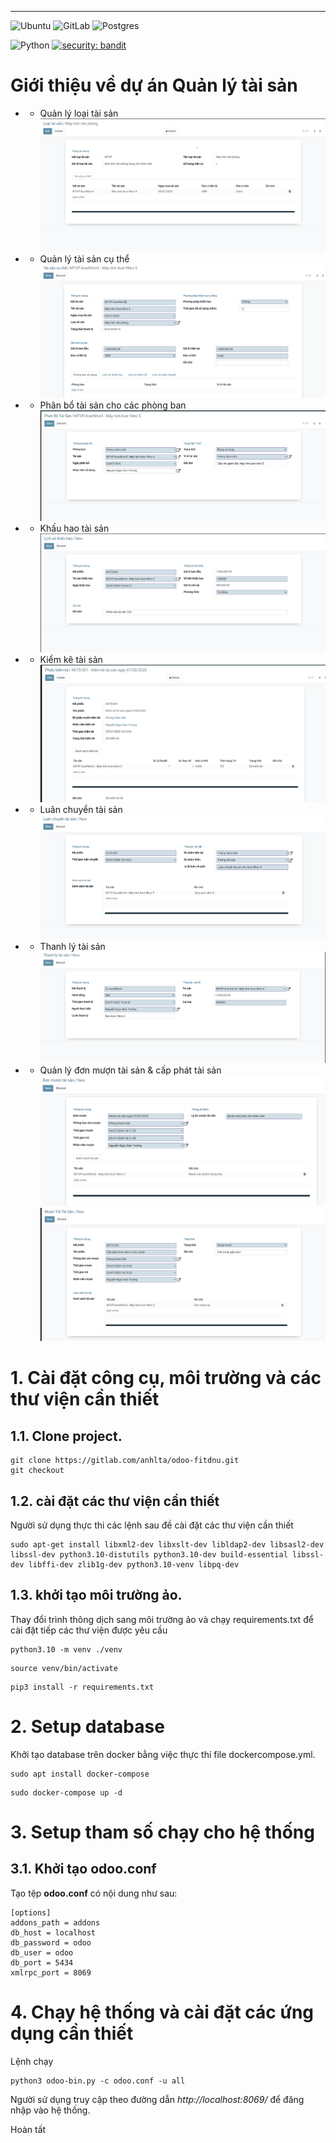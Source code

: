 ---
![Ubuntu](https://img.shields.io/badge/Ubuntu-E95420?style=for-the-badge&logo=ubuntu&logoColor=white)
![GitLab](https://img.shields.io/badge/gitlab-%23181717.svg?style=for-the-badge&logo=gitlab&logoColor=white)
![Postgres](https://img.shields.io/badge/postgres-%23316192.svg?style=for-the-badge&logo=postgresql&logoColor=white)

![Python](https://img.shields.io/badge/python-v3.8+-blue.svg)
[![security: bandit](https://img.shields.io/badge/security-bandit-yellow.svg)](https://github.com/PyCQA/bandit)


# Giới thiệu về dự án Quản lý tài sản
* - Quản lý loại tài sản
![Loại tài sản](./images/loai-tai-san.png)
* - Quản lý tài sản cụ thể
![Tài sản cụ thể](./images/tai-san-cu-the.png)
* - Phân bổ tài sản cho các phòng ban
![Phân bổ tài sản](./images/phan-bo-tai-san.png)
* - Khấu hao tài sản
![Khấu hao tài sản](./images/khau-hao-tai-san.png)
* - Kiểm kê tài sản
![Kiểm kê tài sản](./images/kiem-ke-tai-san.png)
* - Luân chuyển tài sản
![Luân chuyển tài sản](./images/luan-chuyen-tai-san.png)
* - Thanh lý tài sản
![Thanh lý tài sản](./images/thanh-ly-tai-san.png)
* - Quản lý đơn mượn tài sản & cấp phát tài sản
![Quản lý mượn tài sản](./images/don-muon-tai-san.png)
![Quản lý cấp phát tài sản](./images/cap-phat-tai-san.png)

# 1. Cài đặt công cụ, môi trường và các thư viện cần thiết

## 1.1. Clone project.

```
git clone https://gitlab.com/anhlta/odoo-fitdnu.git
git checkout 
```

## 1.2. cài đặt các thư viện cần thiết

Người sử dụng thực thi các lệnh sau đề cài đặt các thư viện cần thiết

```
sudo apt-get install libxml2-dev libxslt-dev libldap2-dev libsasl2-dev libssl-dev python3.10-distutils python3.10-dev build-essential libssl-dev libffi-dev zlib1g-dev python3.10-venv libpq-dev
```
## 1.3. khởi tạo môi trường ảo.

Thay đổi trình thông dịch sang môi trường ảo và chạy requirements.txt để cài đặt tiếp các thư viện được yêu cầu
```
python3.10 -m venv ./venv
```
```
source venv/bin/activate
```
```
pip3 install -r requirements.txt
```

# 2. Setup database

Khởi tạo database trên docker bằng việc thực thi file dockercompose.yml.
```
sudo apt install docker-compose
```
```
sudo docker-compose up -d
```

# 3. Setup tham số chạy cho hệ thống

## 3.1. Khởi tạo odoo.conf

Tạo tệp **odoo.conf** có nội dung như sau:

```
[options]
addons_path = addons
db_host = localhost
db_password = odoo
db_user = odoo
db_port = 5434
xmlrpc_port = 8069
```

# 4. Chạy hệ thống và cài đặt các ứng dụng cần thiết

Lệnh chạy
```
python3 odoo-bin.py -c odoo.conf -u all
```


Người sử dụng truy cập theo đường dẫn _http://localhost:8069/_ để đăng nhập vào hệ thống.

Hoàn tất
    
